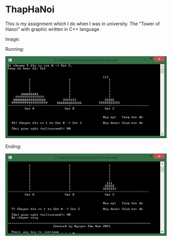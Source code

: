 # ThapHaNoi
This is my assignment which I do when I was in university. The "Tower of Hanoi" with graphic written in C++ language. 

Image:

Running:
<p align="center"> 
<img src="https://github.com/thehaohcm/ThapHaNoi/blob/master/ThapHaNoi.png">

Ending:

<p align="center"> 
<img src="https://github.com/thehaohcm/ThapHaNoi/blob/master/ThapHaNoi_end.png">
